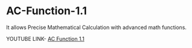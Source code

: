 # AC-Function-1.1
It allows Precise Mathematical Calculation with advanced math functions.

YOUTUBE LINK- [AC Function 1.1](https://www.youtube.com/watch?v=K0RlonQsQ2Q)
